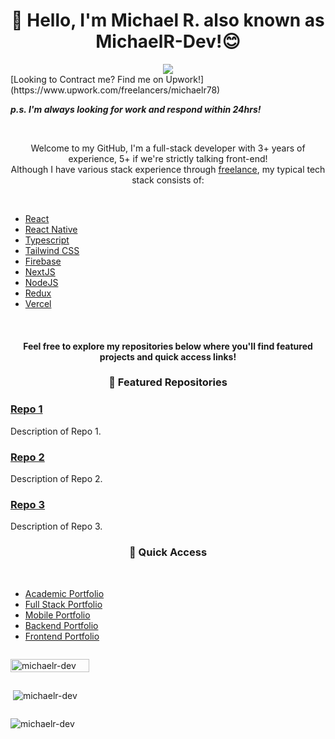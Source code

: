 <h1 align="center">👋 Hello, I'm Michael R. also known as MichaelR-Dev!😊</h1>
<div align="center">
    <a href="https://www.linkedin.com/in/michaelr-dev" target="_blank"><img src="https://img.shields.io/badge/LinkedIn-0077B5?style=for-the-badge&logo=linkedin&logoColor=white"/></a>
</div>
[Looking to Contract me? Find me on Upwork!](https://www.upwork.com/freelancers/michaelr78)

***p.s. I'm always looking for work and respond within 24hrs!***

<br>
<p align="center">Welcome to my GitHub, I'm a full-stack developer with 3+ years of experience, 5+ if we're strictly talking front-end!<br>
Although I have various stack experience through <a href="https://www.upwork.com/freelancers/michaelr78" target="_blank">freelance</a>,
my typical tech stack consists of:</p>
<br>

- [React](https://react.dev/)
- [React Native](https://reactnative.dev/)
- [Typescript](https://www.typescriptlang.org/)
- [Tailwind CSS](https://tailwindcss.com/)
- [Firebase](https://firebase.google.com/)
- [NextJS](https://nextjs.org/)
- [NodeJS](https://nodejs.org/en)
- [Redux](https://redux.js.org/)
- [Vercel](https://vercel.com/)
<br>
<h4 align="center">Feel free to explore my repositories below where you'll find featured projects and quick access links!</h4>
<h3 align="center">🌟 Featured Repositories</h3>

### [Repo 1](link-to-repo-1)
Description of Repo 1.

### [Repo 2](link-to-repo-2)
Description of Repo 2.

### [Repo 3](link-to-repo-3)
Description of Repo 3.

<h3 align="center">🚀 Quick Access</h3>
<br>

- [Academic Portfolio](https://github.com/MichaelR-Dev/portfolio-university)
- [Full Stack Portfolio](https://github.com/MichaelR-Dev/learns-fullstack)
- [Mobile Portfolio](https://github.com/MichaelR-Dev/learns-mobile)
- [Backend Portfolio](https://github.com/MichaelR-Dev/learns-backend)
- [Frontend Portfolio](https://github.com/MichaelR-Dev/learns-frontend)

<div style="display: flex; width: 100%; flex-direction: column; justify-content: center;">
    <p><img align="left" style="width: 50%" src="https://github-readme-stats.vercel.app/api/top-langs?username=michaelr-dev&show_icons=true&locale=en&layout=compact&theme=onedark" alt="michaelr-dev" /></p>
    <p>&nbsp;<img align="center" src="https://github-readme-stats.vercel.app/api?username=michaelr-dev&show_icons=true&locale=en&theme=onedark" alt="michaelr-dev" /></p>
    <p><img align="center" src="https://github-readme-streak-stats.herokuapp.com/?user=michaelr-dev&theme=onedark" alt="michaelr-dev" /></p>
</div>
